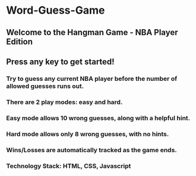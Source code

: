 # Word-Guess-Game

## Welcome to the Hangman Game - NBA Player Edition

## Press any key to get started!

### Try to guess any current NBA player before the number of allowed guesses runs out.

### There are 2 play modes: easy and hard.

### Easy mode allows 10 wrong guesses, along with a helpful hint.

### Hard mode allows only 8 wrong guesses, with no hints.

### Wins/Losses are automatically tracked as the game ends.

### Technology Stack: HTML, CSS, Javascript
